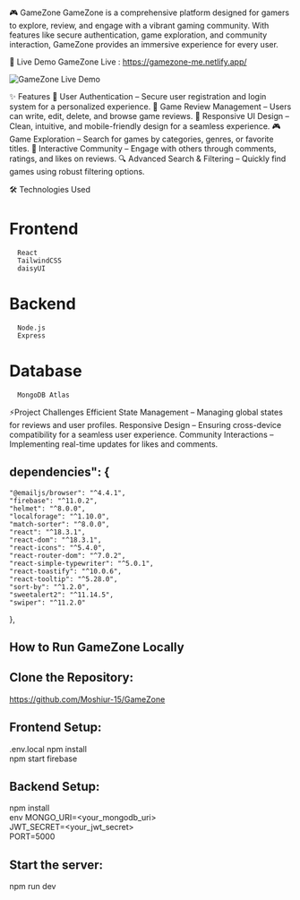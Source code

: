 🎮 GameZone
    GameZone is a comprehensive platform designed for gamers to explore, review, and engage with a vibrant gaming community. With features like secure authentication, game exploration, and community interaction, GameZone provides an immersive experience for every user.

🚀 Live Demo
   GameZone Live : https://gamezone-me.netlify.app/

   
   ![GameZone Live Demo](src/assets/Screenshot%202025-01-09%20154303.png)

✨ Features
   🔑 User Authentication – Secure user registration and login system for a personalized experience.
   📝 Game Review Management – Users can write, edit, delete, and browse game reviews.
   📱 Responsive UI Design – Clean, intuitive, and mobile-friendly design for a seamless experience.
   🎮 Game Exploration – Search for games by categories, genres, or favorite titles.
   💬 Interactive Community – Engage with others through comments, ratings, and likes on reviews.
   🔍 Advanced Search & Filtering – Quickly find games using robust filtering options.

🛠 Technologies Used
   # Frontend
      React
      TailwindCSS
      daisyUI
   # Backend
      Node.js
      Express
   # Database
      MongoDB Atlas

⚡Project Challenges
      Efficient State Management – Managing global states for reviews and user profiles.
      Responsive Design – Ensuring cross-device compatibility for a seamless user experience.
      Community Interactions – Implementing real-time updates for likes and comments.

## dependencies": {

    "@emailjs/browser": "^4.4.1",
    "firebase": "^11.0.2",
    "helmet": "^8.0.0",
    "localforage": "^1.10.0",
    "match-sorter": "^8.0.0",
    "react": "^18.3.1",
    "react-dom": "^18.3.1",
    "react-icons": "^5.4.0",
    "react-router-dom": "^7.0.2",
    "react-simple-typewriter": "^5.0.1",
    "react-toastify": "^10.0.6",
    "react-tooltip": "^5.28.0",
    "sort-by": "^1.2.0",
    "sweetalert2": "^11.14.5",
    "swiper": "^11.2.0"

},

## How to Run GameZone Locally

## Clone the Repository:
  https://github.com/Moshiur-15/GameZone

## Frontend Setup:
  .env.local
  npm install  
  npm start
  firebase

## Backend Setup:

  npm install  
  env
  MONGO_URI=<your_mongodb_uri>  
  JWT_SECRET=<your_jwt_secret>  
  PORT=5000 

##  Start the server:
  npm run dev  
